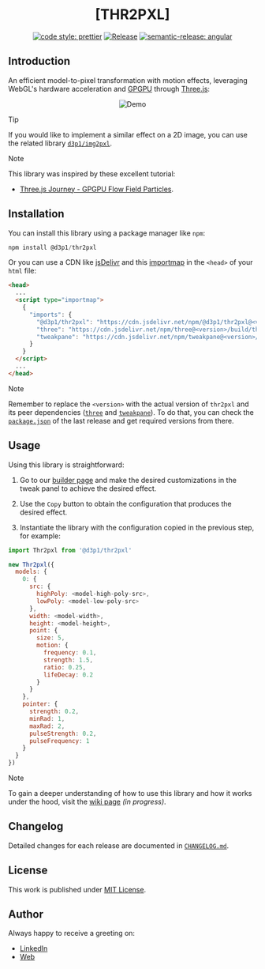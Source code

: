 <div align=center>

# [THR2PXL]

[![code style: prettier](https://img.shields.io/badge/code_style-prettier-ff69b4.svg)](https://github.com/prettier/prettier)
[![Release](https://github.com/d3p1/thr2pxl/actions/workflows/release.yml/badge.svg)](https://github.com/d3p1/thr2pxl/actions/workflows/release.yml)
[![semantic-release: angular](https://img.shields.io/badge/semantic--release-angular-e10079?logo=semantic-release)](https://github.com/semantic-release/semantic-release)

</div>

## Introduction

An efficient model-to-pixel transformation with motion effects, leveraging WebGL's hardware acceleration and [GPGPU](https://en.wikipedia.org/wiki/General-purpose_computing_on_graphics_processing_units) through [Three.js](https://threejs.org/):

<div align="center">

![Demo](https://raw.githubusercontent.com/d3p1/thr2pxl/main/doc/media/demo.gif)

</div>

> [!TIP]
> If you would like to implement a similar effect on a 2D image, you can use the related library [`d3p1/img2pxl`](https://github.com/d3p1/img2pxl).

> [!NOTE]
> This library was inspired by these excellent tutorial:
> - [Three.js Journey - GPGPU Flow Field Particles](https://threejs-journey.com/lessons/gpgpu-flow-field-particles-shaders).

## Installation

You can install this library using a package manager like `npm`:

```javascript
npm install @d3p1/thr2pxl
```

Or you can use a CDN like [jsDelivr](https://www.jsdelivr.com/) and this [importmap](https://developer.mozilla.org/en-US/docs/Web/HTML/Reference/Elements/script/type/importmap) in the `<head>` of your `html` file:

```html
<head>
  ...
  <script type="importmap">
    {
      "imports": {
        "@d3p1/thr2pxl": "https://cdn.jsdelivr.net/npm/@d3p1/thr2pxl@<version>/dist/thr2pxl.min.js",
        "three": "https://cdn.jsdelivr.net/npm/three@<version>/build/three.module.min.js",
        "tweakpane": "https://cdn.jsdelivr.net/npm/tweakpane@<version>/dist/tweakpane.min.js"
      }
    }
  </script>
  ...
</head>
```

> [!NOTE]
> Remember to replace the `<version>` with the actual version of `thr2pxl` and its peer dependencies ([`three`](https://github.com/mrdoob/three.js) and [`tweakpane`](https://github.com/cocopon/tweakpane)). To do that, you can check the [`package.json`](https://github.com/d3p1/thr2pxl/blob/main/package.json) of the last release and get required versions from there.

## Usage

Using this library is straightforward:

1. Go to our [builder page](https://d3p1.github.io/thr2pxl/) and make the desired customizations in the tweak panel to achieve the desired effect.

2. Use the `Copy` button to obtain the configuration that produces the desired effect.

3. Instantiate the library with the configuration copied in the previous step, for example:

```javascript
import Thr2pxl from '@d3p1/thr2pxl'

new Thr2pxl({
  models: {
    0: {
      src: {
        highPoly: <model-high-poly-src>,
        lowPoly: <model-low-poly-src>
      },
      width: <model-width>,
      height: <model-height>,
      point: {
        size: 5,
        motion: {
          frequency: 0.1,
          strength: 1.5,
          ratio: 0.25,
          lifeDecay: 0.2
        }
      }
    },
    pointer: {
      strength: 0.2,
      minRad: 1,
      maxRad: 2,
      pulseStrength: 0.2,
      pulseFrequency: 1
    }
  }
})
```

> [!NOTE]
> To gain a deeper understanding of how to use this library and how it works under the hood, visit the [wiki page](https://github.com/d3p1/thr2pxl/wiki) _(in progress)_.

## Changelog

Detailed changes for each release are documented in [`CHANGELOG.md`](./CHANGELOG.md).

## License

This work is published under [MIT License](./LICENSE).

## Author

Always happy to receive a greeting on:

- [LinkedIn](https://www.linkedin.com/in/cristian-marcelo-de-picciotto/)
- [Web](https://d3p1.dev/)